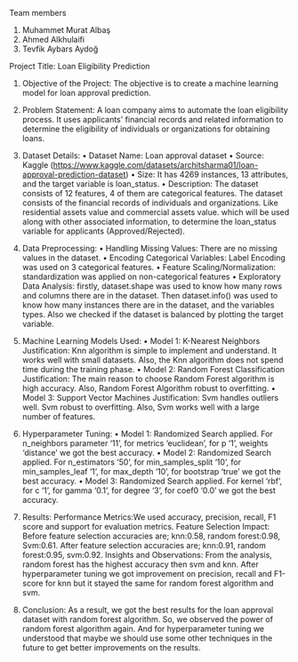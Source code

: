 Team members
1. Muhammet Murat Albaş 
2. Ahmed Alkhulaifi
3. Tevfik Aybars Aydoğ

Project Title: Loan Eligibility Prediction

1. Objective of the Project: The objective is to create a machine learning model for loan approval
prediction.

2. Problem Statement: A loan company aims to automate the loan eligibility process. It uses
applicants' financial records and related information to determine the eligibility of individuals or
organizations for obtaining loans.

3. Dataset Details:
• Dataset Name: Loan approval dataset
• Source: Kaggle (https://www.kaggle.com/datasets/architsharma01/loan-approval-prediction-dataset)
• Size: It has 4269 instances, 13 attributes, and the target variable is loan_status.
• Description: The dataset consists of 12 features, 4 of them are categorical features. The
dataset consists of the financial records of individuals and organizations. Like residential
assets value and commercial assets value. which will be used along with other associated
information, to determine the loan_status variable for applicants (Approved/Rejected).

4. Data Preprocessing:
• Handling Missing Values: There are no missing values in the dataset.
• Encoding Categorical Variables: Label Encoding was used on 3 categorical features.
• Feature Scaling/Normalization: standardization was applied on non-categorical features
• Exploratory Data Analysis: firstly, dataset.shape was used to know how many rows and
columns there are in the dataset. Then dataset.info() was used to know how many
instances there are in the dataset, and the variables types. Also we checked if the dataset
is balanced by plotting the target variable.

5. Machine Learning Models Used:
• Model 1: K-Nearest Neighbors
Justification: Knn algorithm is simple to implement and understand. It works well with
small datasets. Also, the Knn algorithm does not spend time during the training phase.
• Model 2: Random Forest Classification
Justification: The main reason to choose Random Forest algorithm is high accuracy. Also,
Random Forest Algorithm robust to overfitting.
• Model 3: Support Vector Machines
Justification: Svm handles outliers well. Svm robust to overfitting. Also, Svm works well
with a large number of features.

6. Hyperparameter Tuning:
• Model 1: Randomized Search applied. For n_neighbors parameter ‘11’, for metrics
‘euclidean’, for p ‘1’, weights ‘distance’ we got the best accuracy.
• Model 2: Randomized Search applied. For n_estimators ‘50’, for min_samples_split
‘10’, for min_samples_leaf ‘1’, for max_depth ‘10’, for bootstrap ‘true’ we got the best
accuracy.
• Model 3: Randomized Search applied. For kernel ‘rbf’, for c ‘1’, for gamma ‘0.1’, for
degree ‘3’, for coef0 ‘0.0’ we got the best accuracy.

7. Results:
Performance Metrics:We used accuracy, precision, recall, F1 score and support for evaluation
metrics.
Feature Selection Impact: Before feature selection accuracies are; knn:0.58, random forest:0.98,
Svm:0.61. After feature selection accuracies are; knn:0.91, random forest:0.95, svm:0.92.
Insights and Observations: From the analysis, random forest has the highest accuracy then svm and
knn. After hyperparameter tuning we got improvement on precision, recall and F1-score for knn but it
stayed the same for random forest algorithm and svm.

8. Conclusion: As a result, we got the best results for the loan approval dataset with random
forest algorithm. So, we observed the power of random forest algorithm again. And for
hyperparameter tuning we understood that maybe we should use some other techniques in the
future to get better improvements on the results.
